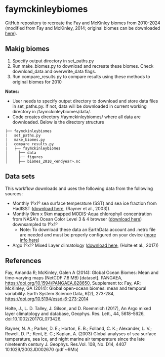 # faymckinleybiomes

GitHub repository to recreate the Fay and McKinley biomes from 2010-2024 (modified from Fay and McKinley, 2014; original biomes can be downloaded [here](https://doi.pangaea.de/10.1594/PANGAEA.828650)).

## Makig biomes
1. Specify output directory in set_paths.py
2. Run make_biomes.py to download and recreate these biomes. Check download_data and overwrite_data flags.
3. Run compare_results.py to compare results using these methods to original biomes for 2010

**Notes:**
- User needs to specify output directory to download and store data files in set_paths.py. If not, data will be downloaded in current working directory in /faymckinleybiomes/data/.
- Code creates directory /faymckinleybiomes/ where all data are downloaded. Below is the directory structure
```
├── faymckinleybiomes
|   set_paths.py
|   make_biomes.py
|   compare_results.py
|   ├── faymckinleybiomes
│     ├── data
│     ├── figures
│     ├── biomes_2010_<endyear>.nc
```
## Data sets
This workflow downloads and uses the following data from the following sources:
- Monthly 1ºx1º sea surface temperature (SST) and sea ice fraction from HadISST ([download here](https://www.metoffice.gov.uk/hadobs/hadisst/data/download.html]), (Rayner et al., 2003)).
- Monthly 9km x 9km mapped MODIS-Aqua chlorophyll concentration from NASA's Ocean Color Level 3 & 4 browser ([download here](https://oceandata.sci.gsfc.nasa.gov/l3/)) downsampled to 1ºx1º
  - Note: To download these data an EarthData account and .netrc file are needed and must be properly configured on your device ([more info here](https://oceancolor.gsfc.nasa.gov/data/download_methods/))
- Argo 1ºx1º Mixed Layer climatology ([download here](https://mixedlayer.ucsd.edu/), (Holte et al., 2017))

## References
Fay, Amanda R; McKinley, Galen A (2014): Global Ocean Biomes: Mean and time-varying maps (NetCDF 7.8 MB) [dataset]. PANGAEA, https://doi.org/10.1594/PANGAEA.828650,
Supplement to: Fay, AR; McKinley, GA (2014): Global open-ocean biomes: mean and temporal variability. Earth System Science Data, 6(2), 273-284, https://doi.org/10.5194/essd-6-273-2014

Holte, J., L. D. Talley, J. Gilson, and D. Roemmich (2017), An Argo mixed layer climatology and database, Geophys. Res. Lett., 44, 5618–5626, doi:10.1002/2017GL073426.

Rayner, N. A.; Parker, D. E.; Horton, E. B.; Folland, C. K.; Alexander, L. V.; Rowell, D. P.; Kent, E. C.; Kaplan, A. (2003) Global analyses of sea surface temperature, sea ice, and night marine air temperature since the late nineteenth century J. Geophys. Res.Vol. 108, No. D14, 4407 10.1029/2002JD002670  (pdf ~9Mb)
